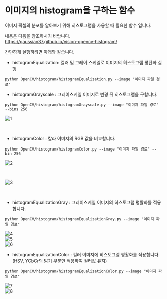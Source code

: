 # 이미지의 histogram을  구하는 함수

이미지 픽셀의 분포를 알아보기 위해 히스토그램을 사용할 때 필요한 함수 입니다.

내용은 다음을 참조하시기 바랍니다. <br>
https://gaussian37.github.io/vision-opencv-histogram/

간단하게 실행하려면 아래와 같습니다.

+ histogramEqualization: 컬러 및 그레이 스케일로 이미지의 히스토그램 평탄화 실행

```
python OpenCV/histogram/histogramEqualization.py --image "이미지 파일 경로"
```

+ histogramGrayscale : 그레이스케일 이미지로 변경 뒤 히스토그램을 구합니다.

```  
python OpenCV/histogram/histogramGrayscale.py --image "이미지 파일 경로" --bins 256
```

![1](assets/histgray.png)

<br>

+ histogramColor : 칼라 이미지의 RGB 값을 비교합니다.

```
python OpenCV/histogram/histogramColor.py --image "이미지 파일 경로" --bin 256
```

![2](assets/colorhist.png)

<br>

![3](assets/colorhist2.png)

<br>

+ histogramEqualizationGray : 그레이스케일 이미지의 히스토그램 평활화를 적용합니다.

```
python OpenCV/histogram/histogramEqualizationGray.py --image "이미지 파일 경로" 
```

![4](assets/src1.PNG) <br>
![5](assets/dst1.PNG) <br>
![6](assets/grayscaleHistLenaImage.png) <br>

+ histogramEqualizationColor : 컬러 이미지에 히스토그램 평활화를 적용합니다. (HSV, YCbCr의 밝기 부분만 적용하여 컬러값 유지) 

```
python OpenCV/histogram/histogramEqualizationColor.py --image "이미지 파일 경로" 
```

![7](assets/hsvDst.PNG) <br>
![8](assets/ycbcrDst.PNG) <br>